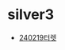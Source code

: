 # silver3

- [240219터렛](https://github.com/sesac-dobong1th-algorithm/silver3/blob/main/%ED%84%B0%EB%A0%9B.py)
